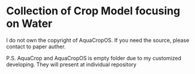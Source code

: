 # Collection of Crop Model focusing on Water

I do not own the copyright of AquaCropOS. If you need the source, please contact to paper auther.

P.S. AquaCrop and AquaCropOS is empty folder due to my customized developing. They will present at individual repository
